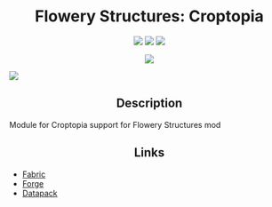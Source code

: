 <h1 align="center">Flowery Structures: Croptopia</h1>

<p align="center">
<img src="https://img.shields.io/badge/version-Beta-yellow?style=for-the-badge">
<img src="https://img.shields.io/badge/Minecraft-1.18.2-62B47A?style=for-the-badge&logo=minecraft">
</a>
<a href="https://discord.gg/e668hCBGK4">
<img src="https://img.shields.io/discord/910192650576085033?label=discord&style=for-the-badge">
</a>
</p>

<p align="center">
  <img src="https://imgur.com/1y7dBz9.png">
</p>

<a href="https://bisecthosting.com/fox" align="center">
    <img src="https://github.com/Flowery-Structures/flowery-structures/raw/main/bisect.png">
</a></p>

<h2 align="center">Description</h2>
Module for Croptopia support for Flowery Structures mod

<h2 align="center">Links</h2>

- [Fabric](https://github.com/Flowery-Structures/flowery-structures-croptopia/tree/fabric)
- [Forge](https://github.com/Flowery-Structures/flowery-structures-croptopia/tree/forge)
- [Datapack](https://github.com/Flowery-Structures/flowery-structures-croptopia/tree/datapack)
